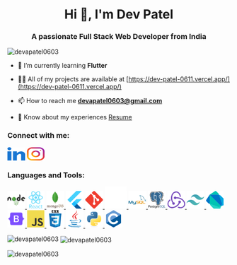 <h1 align="center">Hi 👋, I'm Dev Patel</h1>
<h3 align="center">A passionate Full Stack Web Developer from India</h3>

<p align="left"> <img src="https://komarev.com/ghpvc/?username=devapatel0603&label=Profile%20views&color=0e75b6&style=flat" alt="devapatel0603" /> </p>

- 🌱 I’m currently learning **Flutter**

- 👨‍💻 All of my projects are available at [https://dev-patel-0611.vercel.app/](https://dev-patel-0611.vercel.app/)

- 📫 How to reach me **devapatel0603@gmail.com**

- 📄 Know about my experiences [Resume](https://drive.google.com/file/d/132pK6kMXQ48mxSrFxZn8Bzm7Iq1ASCWL/view)

<h3 align="left">Connect with me:</h3>
<p align="left">
<a href="https://linkedin.com/in/devpatel0603" target="blank"><img align="center" src="./svgs/linkedin.svg" alt="devpatel0603" height="30" width="40" /></a>
<a href="https://instagram.com/devpatel5435" target="blank"><img align="center" src="./svgs/instagram.svg" alt="devpatel5435" height="30" width="40" /></a>
</p>

<h3 align="left">Languages and Tools:</h3>
<p align="left"> 

<a href="https://nodejs.org" target="_blank" rel="noreferrer"> <img src="./svgs/node.svg" alt="nodejs" width="40" height="40"/> </a> <a href="https://reactjs.org/" target="_blank" rel="noreferrer"> <img src="./svgs/react.svg" alt="react" width="40" height="40"/> </a> 
<a href="https://www.mongodb.com/" target="_blank" rel="noreferrer"> <img src="./svgs/mongodb.svg" alt="mongodb" width="40" height="40"/> </a> <a href="https://flutter.dev" target="_blank" rel="noreferrer"> <img src="./svgs/flutter.svg" alt="flutter" width="40" height="40"/> </a> <a href="https://git-scm.com/" target="_blank" rel="noreferrer"> <img src="./svgs/git.svg" alt="git" width="40" height="40"/> </a> <a href="https://flask.palletsprojects.com/" target="_blank" rel="noreferrer"> <img src="./svgs/flask.svg" width="50" height="50"/> </a> <a href="https://www.mysql.com/" target="_blank" rel="noreferrer"> <img src="./svgs/mysql.svg" alt="mysql" width="40" height="40"/> </a> <a href="https://www.postgresql.org" target="_blank" rel="noreferrer"> <img src="./svgs/postgres.svg" alt="postgresql" width="40" height="40"/> </a> <a href="https://redux.js.org" target="_blank" rel="noreferrer"> <img src="./svgs/redux.svg" alt="redux" width="40" height="40"/> </a> <a href="https://tailwindcss.com/" target="_blank" rel="noreferrer"> <img src="./svgs/tailwind.svg" alt="tailwind" width="40" height="40"/> </a> <a href="https://dart.dev" target="_blank" rel="noreferrer"> <img src="./svgs/dart.svg" alt="dart" width="40" height="40"/> </a> <a href="https://getbootstrap.com" target="_blank" rel="noreferrer"> <img src="./svgs/bootstrap.svg" alt="bootstrap" width="40" height="40"/> </a> <a href="https://developer.mozilla.org/en-US/docs/Web/JavaScript" target="_blank" rel="noreferrer"> <img src="./svgs/js.svg" alt="javascript" width="40" height="40"/> </a> <a href="https://www.w3schools.com/css/" target="_blank" rel="noreferrer"> <img src="./svgs/css.svg" alt="css3" width="40" height="40"/> </a> <a href="https://www.java.com" target="_blank" rel="noreferrer"> <img src="./svgs/java.svg" alt="java" width="40" height="40"/> </a> <a href="https://www.python.org" target="_blank" rel="noreferrer"> <img src="./svgs/python.svg" alt="python" width="40" height="40"/> </a> <a href="https://www.cprogramming.com/" target="_blank" rel="noreferrer"> <img src="./svgs/c.svg" alt="c" width="40" height="40"/> </a>

</p>


<p><img align="left" src="https://github-readme-stats.vercel.app/api/top-langs?username=devapatel0603&show_icons=true&locale=en&layout=compact" alt="devapatel0603" /></p>

<p>&nbsp;<img align="center" src="https://github-readme-stats.vercel.app/api?username=devapatel0603&show_icons=true&locale=en" alt="devapatel0603" /></p>

<p><img align="center" src="https://github-readme-streak-stats.herokuapp.com/?user=devapatel0603&" alt="devapatel0603" /></p>
